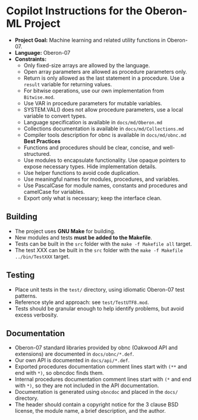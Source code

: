 # Copilot Instructions for the Oberon-ML Project

- **Project Goal:** Machine learning and related utility functions in Oberon-07. 
- **Language:** Oberon-07
- **Constraints:** 
  - Only fixed-size arrays are allowed by the language. 
  - Open array parameters are allowed as procedure parameters only.
  - Return is only allowed as the last statement in a procedure. Use a `result` variable for returning values.
  - For bitwise operations, use our own implementation from `Bitwise.mod`.
  - Use VAR in procedure parameters for mutable variables.
  - SYSTEM.VAL() does not allow procedure parameters, use a local variable to convert types.
  - Language specification is available in `docs/md/Oberon.md`
  - Collections documentation is available in `docs/md/Collections.md`
  - Compiler tools description for obnc is available in `docs/md/obnc.md`
  **Best Practices**
  - Functions and procedures should be clear, concise, and well-structured.
  - Use modules to encapsulate functionality. Use opaque pointers to expose necessary types. Hide implementation details.
  - Use helper functions to avoid code duplication.
  - Use meaningful names for modules, procedures, and variables.
  - Use PascalCase for module names, constants and procedures and camelCase for variables.
  - Export only what is necessary; keep the interface clean.

## Building

- The project uses **GNU Make** for building.
- New modules and tests **must be added to the Makefile**.
- Tests can be built in the `src` folder with the `make -f Makefile all` target.
- The test XXX can be built in the `src` folder with the `make -f Makefile ../bin/TestXXX` target.

## Testing

- Place unit tests in the `test/` directory, using idiomatic Oberon-07 test patterns.
- Reference style and approach: see `test/TestUTF8.mod`.
- Tests should be granular enough to help identify problems, but avoid excess verbosity.

## Documentation

- Oberon-07 standard libraries provided by obnc (Oakwood API and extensions) are documented in `docs/obnc/*.def`.
- Our own API is documented in `docs/api/*.def`.
- Exported procedures documentation comment lines start with `(**` and end with `*)`, so obncdoc finds them.
- Internal procedures documentation comment lines start with `(*` and end with `*)`, so they are not included in the API documentation.
- Documentation is generated using `obncdoc` and placed in the `docs/` directory.
- The header should contain a copyright notice for the 3 clause BSD license, the module name, a brief description, and the author.